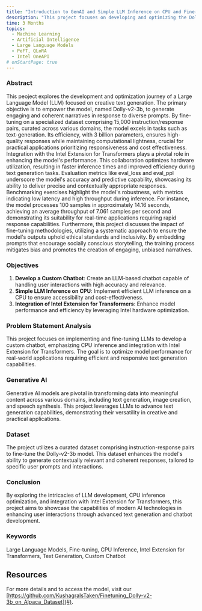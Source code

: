 ```yaml
---
title: "Introduction to GenAI and Simple LLM Inference on CPU and Fine-tuning of LLM Model to Create a Custom Chatbot"
description: "This project focuses on developing and optimizing the Dolly-v2-3b Large Language Model (LLM) for creative text generation. Trained on a specialized dataset of 15,000 instruction/response pairs, the 3 billion parameter model excels in generating engaging narratives. Integration with Intel Extension for Transformers enhances performance, optimizing hardware use for faster inference. Evaluation metrics like eval_loss and eval_ppl confirm its accuracy and context-sensitivity. Benchmarks show low latency and high throughput, processing 100 samples in 14.16 seconds at 7.061 samples per second. Ethical fine-tuning promotes unbiased storytelling, ensuring socially conscious outputs"
time: 3 Months
topics:
  - Machine Learning
  - Artificial Intelligence
  - Large Language Models
  - PeFT, QLoRA
  - Intel OneAPI
# onStartPage: true
---
```


### Abstract

This peoject explores the development and optimization journey of a Large Language Model 
(LLM) focused on creative text generation. The primary objective is to empower the model, 
named Dolly-v2-3b, to generate engaging and coherent narratives in response to diverse 
prompts. By fine-tuning on a specialized dataset comprising 15,000 instruction/response pairs, 
curated across various domains, the model excels in tasks such as text-generation. Its 
efficiency, with 3 billion parameters, ensures high-quality responses while maintaining 
computational lightness, crucial for practical applications prioritizing responsiveness and cost
effectiveness. 
Integration with the Intel Extension for Transformers plays a pivotal role in enhancing the 
model's performance. This collaboration optimizes hardware utilization, resulting in faster 
inference times and improved efficiency during text generation tasks. Evaluation metrics like 
eval_loss and eval_ppl underscore the model's accuracy and predictive capability, showcasing 
its ability to deliver precise and contextually appropriate responses. 
Benchmarking exercises highlight the model's robustness, with metrics indicating low latency 
and high throughput during inference. For instance, the model processes 100 samples in 
approximately 14.16 seconds, achieving an average throughput of 7.061 samples per second 
and demonstrating its suitability for real-time applications requiring rapid response 
capabilities. Furthermore, this project discusses the impact of fine-tuning methodologies, 
utilizing a systematic approach to ensure the model's outputs uphold ethical standards and 
inclusivity. By embedding prompts that encourage socially conscious storytelling, the training 
process mitigates bias and promotes the creation of engaging, unbiased narratives.

### Objectives
1. **Develop a Custom Chatbot**: Create an LLM-based chatbot capable of handling user interactions with high accuracy and relevance.
2. **Simple LLM Inference on CPU**: Implement efficient LLM inference on a CPU to ensure accessibility and cost-effectiveness.
3. **Integration of Intel Extension for Transformers**: Enhance model performance and efficiency by leveraging Intel hardware optimization.

### Problem Statement Analysis
This project focuses on implementing and fine-tuning LLMs to develop a custom chatbot, emphasizing CPU inference and integration with Intel Extension for Transformers. The goal is to optimize model performance for real-world applications requiring efficient and responsive text generation capabilities.

### Generative AI
Generative AI models are pivotal in transforming data into meaningful content across various domains, including text generation, image creation, and speech synthesis. This project leverages LLMs to advance text generation capabilities, demonstrating their versatility in creative and practical applications.

### Dataset
The project utilizes a curated dataset comprising instruction-response pairs to fine-tune the Dolly-v2-3b model. This dataset enhances the model's ability to generate contextually relevant and coherent responses, tailored to specific user prompts and interactions.

### Conclusion
By exploring the intricacies of LLM development, CPU inference optimization, and integration with Intel Extension for Transformers, this project aims to showcase the capabilities of modern AI technologies in enhancing user interactions through advanced text generation and chatbot development.

### Keywords
Large Language Models, Fine-tuning, CPU Inference, Intel Extension for Transformers, Text Generation, Custom Chatbot

## Resources

For more details and to access the model, visit our [https://github.com/KushagraIsTaken/Finetuning_Dolly-v2-3b_on_Alpaca_Dataset](#).
